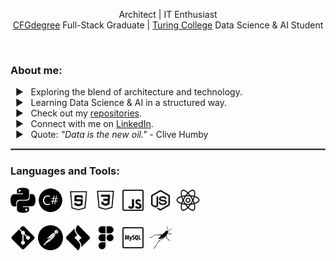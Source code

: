 <p align="center">Architect | IT Enthusiast<br>
<a href="https://github.com/CFGer">CFGdegree</a> Full-Stack Graduate | <a href="https://www.turingcollege.com/">Turing College</a> Data Science & AI Student</p>
<br>

<h3 align="left">About me:</h3>

&nbsp; ▶ &nbsp; Exploring the blend of architecture and technology.\
&nbsp; ▶ &nbsp; Learning Data Science & AI in a structured way.\
&nbsp; ▶ &nbsp; Check out my [repositories](https://github.com/AgInsideOut?tab=repositories).\
&nbsp; ▶ &nbsp; Connect with me on [LinkedIn](https://www.linkedin.com/in/agnieszka-thiel/).\
&nbsp; ▶ &nbsp; Quote: *"Data is the new oil."* - Clive Humby

<hr style="border:1px solid gray">

<h3 align="left">Languages and Tools:</h3>
<p align="left">

  <picture>
    <source width="40" height="40" media="(prefers-color-scheme: dark)" srcset="icons/python_w.png">
    <source width="40" height="40" media="(prefers-color-scheme: light)" srcset="icons/python.png">
    <img width="40" height="40" alt="python" src="icons/python.png">
  </picture>
  <picture>
    <source width="40" height="40" media="(prefers-color-scheme: dark)" srcset="icons/csharp_w.png">
    <source width="40" height="40" media="(prefers-color-scheme: light)" srcset="icons/csharp.png">
    <img width="40" height="40" alt="csharp" src="icons/csharp.png">
  </picture>
  <picture>
    <source width="40" height="40" media="(prefers-color-scheme: dark)" srcset="icons/html_w.png">
    <source width="40" height="40" media="(prefers-color-scheme: light)" srcset="icons/html.png">
    <img width="40" height="40" alt="html" src="icons/html.png">
  </picture>
  <picture>
    <source width="40" height="40" media="(prefers-color-scheme: dark)" srcset="icons/css_w.png">
    <source width="40" height="40" media="(prefers-color-scheme: light)" srcset="icons/css.png">
    <img width="40" height="40" alt="css" src="icons/css.png">
  </picture>
  <picture>
    <source width="40" height="40" media="(prefers-color-scheme: dark)" srcset="icons/js_w.png">
    <source width="40" height="40" media="(prefers-color-scheme: light)" srcset="icons/js.png">
    <img width="40" height="40" alt="js" src="icons/js.png">
  </picture>
  <picture>
    <source width="40" height="40" media="(prefers-color-scheme: dark)" srcset="icons/nodejs_w.png">
    <source width="40" height="40" media="(prefers-color-scheme: light)" srcset="icons/nodejs.png">
    <img width="40" height="40" alt="nodejs" src="icons/nodejs.png">
  </picture>
  <picture>
    <source width="40" height="40" media="(prefers-color-scheme: dark)" srcset="icons/react_w.png">
    <source width="40" height="40" media="(prefers-color-scheme: light)" srcset="icons/react.png">
    <img width="40" height="40" alt="react" src="icons/react.png">
  </picture>
  <br /><br />
  <picture>
    <source width="40" height="40" media="(prefers-color-scheme: dark)" srcset="icons/git_w.png">
    <source width="40" height="40" media="(prefers-color-scheme: light)" srcset="icons/git.png">
    <img width="40" height="40" alt="git" src="icons/git.png">
  </picture>
  <picture>
    <source width="40" height="40" media="(prefers-color-scheme: dark)" srcset="icons/postman_w.png">
    <source width="40" height="40" media="(prefers-color-scheme: light)" srcset="icons/postman.png">
    <img width="40" height="40" alt="postman" src="icons/postman.png">
  </picture>
  <picture>
    <source width="40" height="40" media="(prefers-color-scheme: dark)" srcset="icons/jira_w.png">
    <source width="40" height="40" media="(prefers-color-scheme: light)" srcset="icons/jira.png">
    <img width="40" height="40" alt="jira" src="icons/jira.png">
  </picture>
    <picture>
    <source width="40" height="40" media="(prefers-color-scheme: dark)" srcset="icons/figma_w.png">
    <source width="40" height="40" media="(prefers-color-scheme: light)" srcset="icons/figma.png">
    <img width="40" height="40" alt="figma" src="icons/figma.png">
  </picture>
  <picture>
    <source width="40" height="40" media="(prefers-color-scheme: dark)" srcset="icons/mysql_w.png">
    <source width="40" height="40" media="(prefers-color-scheme: light)" srcset="icons/mysql.png">
    <img width="40" height="40" alt="mysql" src="icons/mysql.png">
  </picture>
  <picture>
    <source width="40" height="40" media="(prefers-color-scheme: dark)" srcset="icons/grasshopper_w.png">
    <source width="40" height="40" media="(prefers-color-scheme: light)" srcset="icons/grasshopper.png">
    <img width="40" height="40" alt="grasshopper" src="icons/grasshopper.png">
  </picture>

</p>
